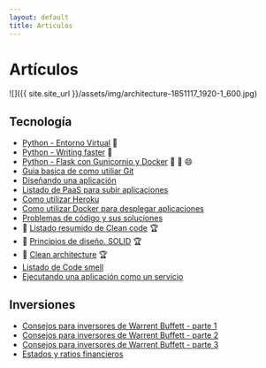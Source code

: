 ```yaml
---
layout: default
title: Articulos
---
```


# Artículos

![]({{ site.site_url }}/assets/img/architecture-1851117_1920-1_600.jpg)

## Tecnología

* [Python - Entorno Virtual](articulos/python-entorno-virtual.md) :snake:
* [Python - Writing faster](articulos/written-faster-python.md) :snake:
* [Python - Flask con Gunicornio y Docker](articulos/python-flask-gunicorn-docker.md) :snake: :muscle: :smile:
* [Guia basica de como utiliar Git](articulos/trabajando-con-github.md)
* [Diseñando una aplicación](articulos/disenando-una-aplicacion.md)
* [Listado de PaaS para subir aplicaciones](articulos/algunos-paas-para-nuestras-aplicaciones.md)
* [Como utilizar Heroku](articulos/usando-heroku-para-nuestras-aplicaciones.md)
* [Como utilizar Docker para desplegar aplicaciones](articulos/desplegando-aplicaciones-con-docker.md)
* [Problemas de código y sus soluciones](articulos/problemas-y-soluciones.md)
* :dart: [Listado resumido de Clean code](articulos/clean-code.md) :trophy:
* :dart: [Principios de diseño. SOLID](articulos/) :trophy:
* :dart: [Clean architecture](articulos/) :trophy:
* [Listado de Code smell](articulos/lista-de-code-smells.md)
* [Ejecutando una aplicación como un servicio](articulos/ejecutando-aplicacion-como-un-servicio.md)

## Inversiones

* [Consejos para inversores de Warrent Buffett - parte 1](articulos/warrent-buffet-consejos-de-inversion-parte1.md)
* [Consejos para inversores de Warrent Buffett - parte 2](articulos/warrent-buffet-consejos-de-inversion-parte2.md)
* [Consejos para inversores de Warrent Buffett - parte 3](articulos/warrent-buffet-consejos-de-inversion-parte3.md)
* [Estados y ratios financieros](articulos/ratios-financieros-y-estados-financieros.md)

